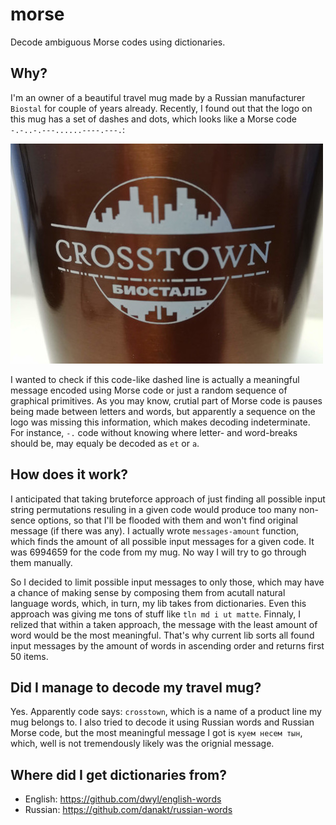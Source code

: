 # morse

Decode ambiguous Morse codes using dictionaries.

## Why?

I'm an owner of a beautiful travel mug made by a Russian manufacturer `Biostal` for couple of years already. Recently, I found out that the logo on this mug has a set of dashes and dots, which looks like a Morse code `-.-..-.---......----.---.`:

![mug's logo](doc/mug.jpg)

I wanted to check if this code-like dashed line is actually a meaningful message encoded using Morse code or just a random sequence of graphical primitives. As you may know, crutial part of Morse code is pauses being made between letters and words, but apparently a sequence on the logo was missing this information, which makes decoding indeterminate. For instance, `-.` code without knowing where letter- and word-breaks should be, may equaly be decoded as `et` or `a`.

## How does it work?

I anticipated that taking bruteforce approach of just finding all possible input string permutations resuling in a given code would produce too many non-sence options, so that I'll be flooded with them and won't find original message (if there was any). I actually wrote `messages-amount` function, which finds the amount of all possible input messages for a given code. It was 6994659 for the code from my mug. No way I will try to go through them manually.

So I decided to limit possible input messages to only those, which may have a chance of making sense by composing them from acutall natural language words, which, in turn, my lib takes from dictionaries. Even this approach was giving me tons of stuff like `tln md i ut matte`. Finnaly, I relized that within a taken approach, the message with the least amount of word would be the most meaningful. That's why current lib sorts all found input messages by the amount of words in ascending order and returns first 50 items.

## Did I manage to decode my travel mug?

Yes. Apparently code says: `crosstown`, which is a name of a product line my mug belongs to. I also tried to decode it using Russian words and Russian Morse code, but the most meaningful message I got is `куем несем тын`, which, well is not tremendously likely was the orignial message.

## Where did I get dictionaries from?

* English: https://github.com/dwyl/english-words
* Russian: https://github.com/danakt/russian-words
